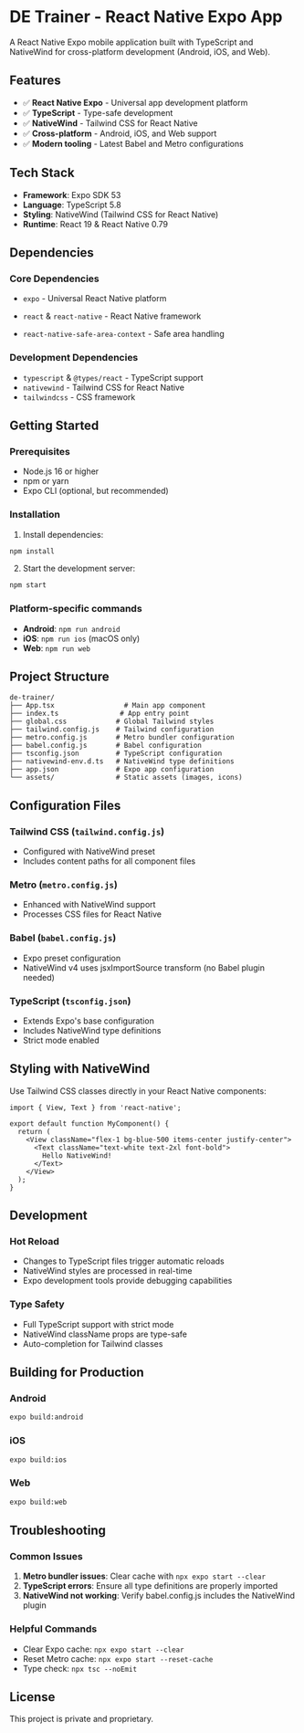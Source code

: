 # DE Trainer - React Native Expo App

A React Native Expo mobile application built with TypeScript and NativeWind for cross-platform development (Android, iOS, and Web).

## Features

- ✅ **React Native Expo** - Universal app development platform
- ✅ **TypeScript** - Type-safe development
- ✅ **NativeWind** - Tailwind CSS for React Native
- ✅ **Cross-platform** - Android, iOS, and Web support
- ✅ **Modern tooling** - Latest Babel and Metro configurations

## Tech Stack

- **Framework**: Expo SDK 53
- **Language**: TypeScript 5.8
- **Styling**: NativeWind (Tailwind CSS for React Native)
- **Runtime**: React 19 & React Native 0.79

## Dependencies

### Core Dependencies
- `expo` - Universal React Native platform
- `react` & `react-native` - React Native framework

- `react-native-safe-area-context` - Safe area handling

### Development Dependencies
- `typescript` & `@types/react` - TypeScript support
- `nativewind` - Tailwind CSS for React Native
- `tailwindcss` - CSS framework

## Getting Started

### Prerequisites
- Node.js 16 or higher
- npm or yarn
- Expo CLI (optional, but recommended)

### Installation

1. Install dependencies:
```bash
npm install
```

2. Start the development server:
```bash
npm start
```

### Platform-specific commands

- **Android**: `npm run android`
- **iOS**: `npm run ios` (macOS only)
- **Web**: `npm run web`

## Project Structure

```
de-trainer/
├── App.tsx                 # Main app component
├── index.ts               # App entry point
├── global.css            # Global Tailwind styles
├── tailwind.config.js    # Tailwind configuration
├── metro.config.js       # Metro bundler configuration
├── babel.config.js       # Babel configuration
├── tsconfig.json         # TypeScript configuration
├── nativewind-env.d.ts   # NativeWind type definitions
├── app.json              # Expo app configuration
└── assets/               # Static assets (images, icons)
```

## Configuration Files

### Tailwind CSS (`tailwind.config.js`)
- Configured with NativeWind preset
- Includes content paths for all component files

### Metro (`metro.config.js`)
- Enhanced with NativeWind support
- Processes CSS files for React Native

### Babel (`babel.config.js`)
- Expo preset configuration
- NativeWind v4 uses jsxImportSource transform (no Babel plugin needed)

### TypeScript (`tsconfig.json`)
- Extends Expo's base configuration
- Includes NativeWind type definitions
- Strict mode enabled

## Styling with NativeWind

Use Tailwind CSS classes directly in your React Native components:

```tsx
import { View, Text } from 'react-native';

export default function MyComponent() {
  return (
    <View className="flex-1 bg-blue-500 items-center justify-center">
      <Text className="text-white text-2xl font-bold">
        Hello NativeWind!
      </Text>
    </View>
  );
}
```

## Development

### Hot Reload
- Changes to TypeScript files trigger automatic reloads
- NativeWind styles are processed in real-time
- Expo development tools provide debugging capabilities

### Type Safety
- Full TypeScript support with strict mode
- NativeWind className props are type-safe
- Auto-completion for Tailwind classes

## Building for Production

### Android
```bash
expo build:android
```

### iOS
```bash
expo build:ios
```

### Web
```bash
expo build:web
```

## Troubleshooting

### Common Issues

1. **Metro bundler issues**: Clear cache with `npx expo start --clear`
2. **TypeScript errors**: Ensure all type definitions are properly imported
3. **NativeWind not working**: Verify babel.config.js includes the NativeWind plugin

### Helpful Commands

- Clear Expo cache: `npx expo start --clear`
- Reset Metro cache: `npx expo start --reset-cache`
- Type check: `npx tsc --noEmit`

## License

This project is private and proprietary.
